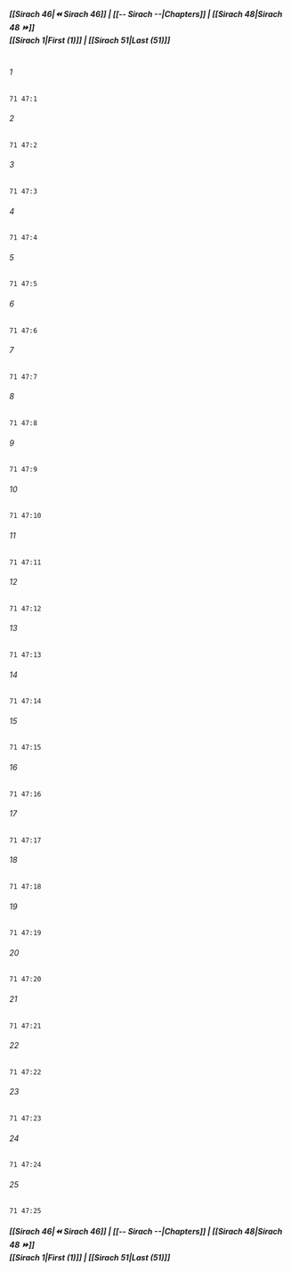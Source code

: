 
##### **[[Sirach 46|⏪ Sirach 46]] | [[-- Sirach --|Chapters]] | [[Sirach 48|Sirach 48 ⏩]]**<br>**[[Sirach 1|First (1)]] | [[Sirach 51|Last (51)]]**<br><br>

###### 1
``` verse
71 47:1
```
###### 2
``` verse
71 47:2
```
###### 3
``` verse
71 47:3
```
###### 4
``` verse
71 47:4
```
###### 5
``` verse
71 47:5
```
###### 6
``` verse
71 47:6
```
###### 7
``` verse
71 47:7
```
###### 8
``` verse
71 47:8
```
###### 9
``` verse
71 47:9
```
###### 10
``` verse
71 47:10
```
###### 11
``` verse
71 47:11
```
###### 12
``` verse
71 47:12
```
###### 13
``` verse
71 47:13
```
###### 14
``` verse
71 47:14
```
###### 15
``` verse
71 47:15
```
###### 16
``` verse
71 47:16
```
###### 17
``` verse
71 47:17
```
###### 18
``` verse
71 47:18
```
###### 19
``` verse
71 47:19
```
###### 20
``` verse
71 47:20
```
###### 21
``` verse
71 47:21
```
###### 22
``` verse
71 47:22
```
###### 23
``` verse
71 47:23
```
###### 24
``` verse
71 47:24
```
###### 25
``` verse
71 47:25
```

##### **[[Sirach 46|⏪ Sirach 46]] | [[-- Sirach --|Chapters]] | [[Sirach 48|Sirach 48 ⏩]]**<br>**[[Sirach 1|First (1)]] | [[Sirach 51|Last (51)]]**
